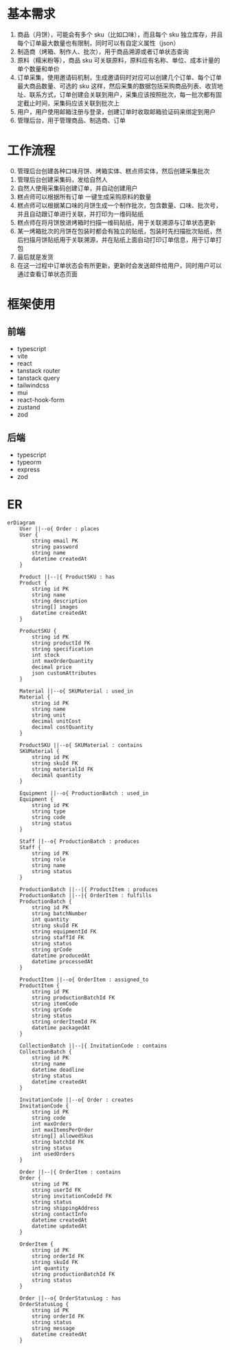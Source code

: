 # 基本需求

1. 商品（月饼），可能会有多个 sku（比如口味），而且每个 sku 独立库存，并且每个订单最大数量也有限制，同时可以有自定义属性（json）
2. 制造商（烤箱、制作人、批次），用于商品溯源或者订单状态查询
3. 原料（糯米粉等），商品 sku 可关联原料，原料应有名称、单位、成本计量的单个数量和单价
4. 订单采集，使用邀请码机制，生成邀请码时对应可以创建几个订单、每个订单最大商品数量、可选的 sku 这样，然后采集的数据包括采购商品列表、收货地址、联系方式，订单创建会关联到用户，采集应该按照批次，每一批次都有固定截止时间，采集码应该关联到批次上
5. 用户，用户使用邮箱注册与登录，创建订单时收取邮箱验证码来绑定到用户
6. 管理后台，用于管理商品、制造商、订单

# 工作流程

0. 管理后台创建各种口味月饼、烤箱实体、糕点师实体，然后创建采集批次
1. 管理后台创建采集码，发给自然人
2. 自然人使用采集码创建订单，并自动创建用户
3. 糕点师可以根据所有订单 一键生成采购原料的数量
4. 糕点师可以根据某口味的月饼生成一个制作批次，包含数量、口味、批次号，并且自动跟订单进行关联，并打印为一维码贴纸
5. 糕点师在将月饼放进烤箱时扫描一维码贴纸，用于关联溯源与订单状态更新
6. 某一烤箱批次的月饼在包装时都会有独立的贴纸，包装时先扫描批次贴纸，然后扫描月饼贴纸用于关联溯源，并在贴纸上面自动打印订单信息，用于订单打包
7. 最后就是发货
8. 在这一过程中订单状态会有所更新，更新时会发送邮件给用户，同时用户可以通过查看订单状态页面

# 框架使用

## 前端

- typescript
- vite
- react
- tanstack router
- tanstack query
- tailwindcss
- mui
- react-hook-form
- zustand
- zod

## 后端

- typescript
- typeorm
- express
- zod

# ER

```mermaid
erDiagram
    User ||--o{ Order : places
    User {
        string email PK
        string password
        string name
        datetime createdAt
    }

    Product ||--|{ ProductSKU : has
    Product {
        string id PK
        string name
        string description
        string[] images
        datetime createdAt
    }

    ProductSKU {
        string id PK
        string productId FK
        string specification
        int stock
        int maxOrderQuantity
        decimal price
        json customAttributes
    }

    Material ||--o{ SKUMaterial : used_in
    Material {
        string id PK
        string name
        string unit
        decimal unitCost
        decimal costQuantity
    }

    ProductSKU ||--o{ SKUMaterial : contains
    SKUMaterial {
        string id PK
        string skuId FK
        string materialId FK
        decimal quantity
    }

    Equipment ||--o{ ProductionBatch : used_in
    Equipment {
        string id PK
        string type
        string code
        string status
    }

    Staff ||--o{ ProductionBatch : produces
    Staff {
        string id PK
        string role
        string name
        string status
    }

    ProductionBatch ||--|{ ProductItem : produces
    ProductionBatch ||--|{ OrderItem : fulfills
    ProductionBatch {
        string id PK
        string batchNumber
        int quantity
        string skuId FK
        string equipmentId FK
        string staffId FK
        string status
        string qrCode
        datetime producedAt
        datetime processedAt
    }

    ProductItem ||--o{ OrderItem : assigned_to
    ProductItem {
        string id PK
        string productionBatchId FK
        string itemCode
        string qrCode
        string status
        string orderItemId FK
        datetime packagedAt
    }

    CollectionBatch ||--|{ InvitationCode : contains
    CollectionBatch {
        string id PK
        string name
        datetime deadline
        string status
        datetime createdAt
    }

    InvitationCode ||--o{ Order : creates
    InvitationCode {
        string id PK
        string code
        int maxOrders
        int maxItemsPerOrder
        string[] allowedSkus
        string batchId FK
        string status
        int usedOrders
    }

    Order ||--|{ OrderItem : contains
    Order {
        string id PK
        string userId FK
        string invitationCodeId FK
        string status
        string shippingAddress
        string contactInfo
        datetime createdAt
        datetime updatedAt
    }

    OrderItem {
        string id PK
        string orderId FK
        string skuId FK
        int quantity
        string productionBatchId FK
        string status
    }

    Order ||--o{ OrderStatusLog : has
    OrderStatusLog {
        string id PK
        string orderId FK
        string status
        string message
        datetime createdAt
    }
```
